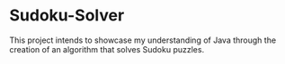 # Sudoku-Solver

This project intends to showcase my understanding of Java through the creation of an algorithm that solves Sudoku puzzles. 
